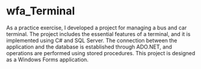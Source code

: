 # wfa_Terminal
As a practice exercise, I developed a project for managing a bus and car terminal. The project includes the essential features of a terminal, and it is implemented using C# and SQL Server. The connection between the application and the database is established through ADO.NET, and operations are performed using stored procedures. This project is designed as a Windows Forms application. 
